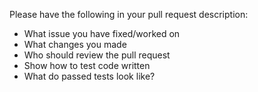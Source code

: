 Please have the following in your pull request description:
  - What issue you have fixed/worked on
  - What changes you made
  - Who should review the pull request
  - Show how to test code written
  - What do passed tests look like?
